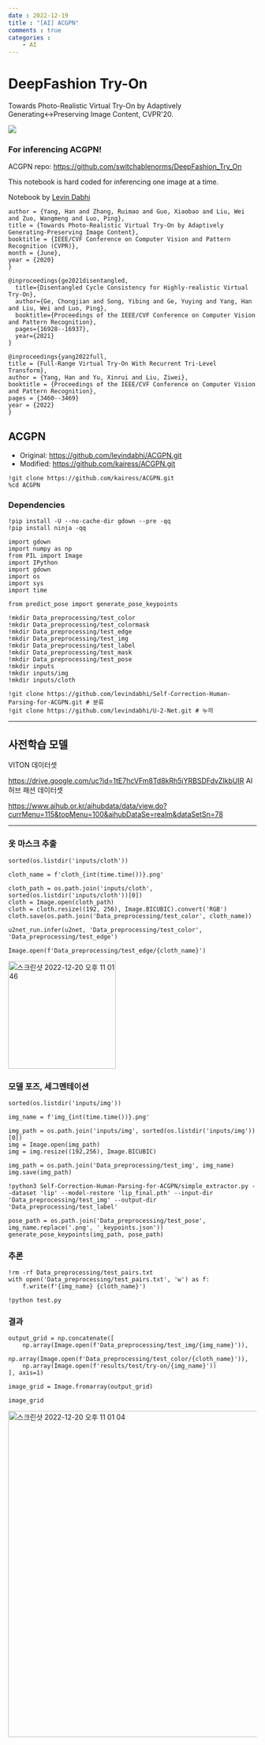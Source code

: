 ```yaml
---
date : 2022-12-19
title : "[AI] ACGPN"
comments : true
categories : 
    - AI
---
```


# DeepFashion Try-On

Towards Photo-Realistic Virtual Try-On by Adaptively Generating↔Preserving Image Content, CVPR'20.

![](https://github.com/switchablenorms/DeepFashion_Try_On/raw/master/images/tryon.png)

### For inferencing ACGPN!

ACGPN repo: https://github.com/switchablenorms/DeepFashion_Try_On

This notebook is hard coded for inferencing one image at a time.

Notebook by [Levin Dabhi](https://levindabhi.github.io/)

```
author = {Yang, Han and Zhang, Ruimao and Guo, Xiaobao and Liu, Wei and Zuo, Wangmeng and Luo, Ping},
title = {Towards Photo-Realistic Virtual Try-On by Adaptively Generating-Preserving Image Content},
booktitle = {IEEE/CVF Conference on Computer Vision and Pattern Recognition (CVPR)},
month = {June},
year = {2020}
}

@inproceedings{ge2021disentangled,
  title={Disentangled Cycle Consistency for Highly-realistic Virtual Try-On},
  author={Ge, Chongjian and Song, Yibing and Ge, Yuying and Yang, Han and Liu, Wei and Luo, Ping},
  booktitle={Proceedings of the IEEE/CVF Conference on Computer Vision and Pattern Recognition},
  pages={16928--16937},
  year={2021}
}

@inproceedings{yang2022full,
title = {Full-Range Virtual Try-On With Recurrent Tri-Level Transform},
author = {Yang, Han and Yu, Xinrui and Liu, Ziwei},
booktitle = {Proceedings of the IEEE/CVF Conference on Computer Vision and Pattern Recognition},
pages = {3460--3469}
year = {2022}
}
```

## ACGPN

- Original: https://github.com/levindabhi/ACGPN.git
- Modified: https://github.com/kairess/ACGPN.git

```
!git clone https://github.com/kairess/ACGPN.git
%cd ACGPN
```

### Dependencies

```
!pip install -U --no-cache-dir gdown --pre -qq
!pip install ninja -qq
```

```
import gdown
import numpy as np
from PIL import Image
import IPython
import gdown
import os
import sys
import time

from predict_pose import generate_pose_keypoints
```

```
!mkdir Data_preprocessing/test_color
!mkdir Data_preprocessing/test_colormask
!mkdir Data_preprocessing/test_edge
!mkdir Data_preprocessing/test_img
!mkdir Data_preprocessing/test_label
!mkdir Data_preprocessing/test_mask
!mkdir Data_preprocessing/test_pose
!mkdir inputs
!mkdir inputs/img
!mkdir inputs/cloth
```

```
!git clone https://github.com/levindabhi/Self-Correction-Human-Parsing-for-ACGPN.git # 분류
!git clone https://github.com/levindabhi/U-2-Net.git # 누끼
```
---

## 사전학습 모델 

VITON 데이터셋

https://drive.google.com/uc?id=1tE7hcVFm8Td8kRh5iYRBSDFdvZIkbUIR
AI허브 패션 데이터셋

https://www.aihub.or.kr/aihubdata/data/view.do?currMenu=115&topMenu=100&aihubDataSe=realm&dataSetSn=78

---

### 옷 마스크 추출

```
sorted(os.listdir('inputs/cloth'))
```

```
cloth_name = f'cloth_{int(time.time())}.png'

cloth_path = os.path.join('inputs/cloth', sorted(os.listdir('inputs/cloth'))[0])
cloth = Image.open(cloth_path)
cloth = cloth.resize((192, 256), Image.BICUBIC).convert('RGB')
cloth.save(os.path.join('Data_preprocessing/test_color', cloth_name))

u2net_run.infer(u2net, 'Data_preprocessing/test_color', 'Data_preprocessing/test_edge')

Image.open(f'Data_preprocessing/test_edge/{cloth_name}')
```

<img width="218" alt="스크린샷 2022-12-20 오후 11 01 46" src="https://user-images.githubusercontent.com/55019557/208684777-b04ccd8d-97f1-4ba2-9122-4155360492f5.png">


### 모델 포즈, 세그멘테이션

```
sorted(os.listdir('inputs/img'))
```

```
img_name = f'img_{int(time.time())}.png'

img_path = os.path.join('inputs/img', sorted(os.listdir('inputs/img'))[0])
img = Image.open(img_path)
img = img.resize((192,256), Image.BICUBIC)

img_path = os.path.join('Data_preprocessing/test_img', img_name)
img.save(img_path)

!python3 Self-Correction-Human-Parsing-for-ACGPN/simple_extractor.py --dataset 'lip' --model-restore 'lip_final.pth' --input-dir 'Data_preprocessing/test_img' --output-dir 'Data_preprocessing/test_label'

pose_path = os.path.join('Data_preprocessing/test_pose', img_name.replace('.png', '_keypoints.json'))
generate_pose_keypoints(img_path, pose_path)
```

### 추론

```
!rm -rf Data_preprocessing/test_pairs.txt
with open('Data_preprocessing/test_pairs.txt', 'w') as f:
    f.write(f'{img_name} {cloth_name}')
```

```
!python test.py
```

### 결과

```
output_grid = np.concatenate([
    np.array(Image.open(f'Data_preprocessing/test_img/{img_name}')),
    np.array(Image.open(f'Data_preprocessing/test_color/{cloth_name}')),
    np.array(Image.open(f'results/test/try-on/{img_name}'))
], axis=1)

image_grid = Image.fromarray(output_grid)

image_grid
```

<img width="661" alt="스크린샷 2022-12-20 오후 11 01 04" src="https://user-images.githubusercontent.com/55019557/208684654-949e978f-1226-443d-83d3-e23dfbecff8b.png">

